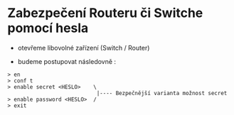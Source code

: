 # Zabezpečení Routeru či Switche pomocí hesla

- otevřeme libovolné zařízení (Switch / Router)

- budeme postupovat následovně :

```
> en
> conf t
> enable secret <HESLO>    \    
                            |---- Bezpečnější varianta možnost secret
> enable password <HESLO>  /
> exit
```